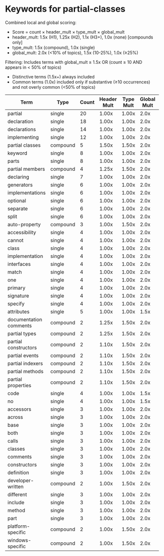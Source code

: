 # Keywords for partial-classes

Combined local and global scoring:
- Score = count × header_mult × type_mult × global_mult
- header_mult: 1.5x (H1), 1.25x (H2), 1.1x (H3+), 1.0x (none) [compounds only]
- type_mult: 1.5x (compound), 1.0x (single)
- global_mult: 2.0x (<10% of topics), 1.5x (10-25%), 1.0x (≥25%)

Filtering: Includes terms with global_mult ≥ 1.5x OR (count ≥ 10 AND appears in < 50% of topics)
- Distinctive terms (1.5x+) always included
- Common terms (1.0x) included only if substantive (≥10 occurrences) and not overly common (<50% of topics)

| Term | Type | Count | Header Mult | Type Mult | Global Mult | Score |
|------|------|-------|-------------|-----------|-------------|-------|
| partial | single | 20 | 1.00x | 1.00x | 2.0x | 40.000 |
| declaration | single | 18 | 1.00x | 1.00x | 2.0x | 36.000 |
| declarations | single | 14 | 1.00x | 1.00x | 2.0x | 28.000 |
| implementing | single | 12 | 1.00x | 1.00x | 2.0x | 24.000 |
| partial classes | compound | 5 | 1.50x | 1.50x | 2.0x | 22.500 |
| keyword | single | 8 | 1.00x | 1.00x | 2.0x | 16.000 |
| parts | single | 8 | 1.00x | 1.00x | 2.0x | 16.000 |
| partial members | compound | 4 | 1.25x | 1.50x | 2.0x | 15.000 |
| declaring | single | 7 | 1.00x | 1.00x | 2.0x | 14.000 |
| generators | single | 6 | 1.00x | 1.00x | 2.0x | 12.000 |
| implementations | single | 6 | 1.00x | 1.00x | 2.0x | 12.000 |
| optional | single | 6 | 1.00x | 1.00x | 2.0x | 12.000 |
| separate | single | 6 | 1.00x | 1.00x | 2.0x | 12.000 |
| split | single | 6 | 1.00x | 1.00x | 2.0x | 12.000 |
| auto-property | compound | 3 | 1.00x | 1.50x | 2.0x | 9.000 |
| accessibility | single | 4 | 1.00x | 1.00x | 2.0x | 8.000 |
| cannot | single | 4 | 1.00x | 1.00x | 2.0x | 8.000 |
| class | single | 4 | 1.00x | 1.00x | 2.0x | 8.000 |
| implementation | single | 4 | 1.00x | 1.00x | 2.0x | 8.000 |
| interfaces | single | 4 | 1.00x | 1.00x | 2.0x | 8.000 |
| match | single | 4 | 1.00x | 1.00x | 2.0x | 8.000 |
| one | single | 4 | 1.00x | 1.00x | 2.0x | 8.000 |
| primary | single | 4 | 1.00x | 1.00x | 2.0x | 8.000 |
| signature | single | 4 | 1.00x | 1.00x | 2.0x | 8.000 |
| specify | single | 4 | 1.00x | 1.00x | 2.0x | 8.000 |
| attributes | single | 5 | 1.00x | 1.00x | 1.5x | 7.500 |
| documentation comments | compound | 2 | 1.25x | 1.50x | 2.0x | 7.500 |
| partial types | compound | 2 | 1.25x | 1.50x | 2.0x | 7.500 |
| partial constructors | compound | 2 | 1.10x | 1.50x | 2.0x | 6.600 |
| partial events | compound | 2 | 1.10x | 1.50x | 2.0x | 6.600 |
| partial indexers | compound | 2 | 1.10x | 1.50x | 2.0x | 6.600 |
| partial methods | compound | 2 | 1.10x | 1.50x | 2.0x | 6.600 |
| partial properties | compound | 2 | 1.10x | 1.50x | 2.0x | 6.600 |
| code | single | 4 | 1.00x | 1.00x | 1.5x | 6.000 |
| no | single | 4 | 1.00x | 1.00x | 1.5x | 6.000 |
| accessors | single | 3 | 1.00x | 1.00x | 2.0x | 6.000 |
| across | single | 3 | 1.00x | 1.00x | 2.0x | 6.000 |
| base | single | 3 | 1.00x | 1.00x | 2.0x | 6.000 |
| both | single | 3 | 1.00x | 1.00x | 2.0x | 6.000 |
| calls | single | 3 | 1.00x | 1.00x | 2.0x | 6.000 |
| classes | single | 3 | 1.00x | 1.00x | 2.0x | 6.000 |
| comments | single | 3 | 1.00x | 1.00x | 2.0x | 6.000 |
| constructors | single | 3 | 1.00x | 1.00x | 2.0x | 6.000 |
| definition | single | 3 | 1.00x | 1.00x | 2.0x | 6.000 |
| developer-written | compound | 2 | 1.00x | 1.50x | 2.0x | 6.000 |
| different | single | 3 | 1.00x | 1.00x | 2.0x | 6.000 |
| include | single | 3 | 1.00x | 1.00x | 2.0x | 6.000 |
| method | single | 3 | 1.00x | 1.00x | 2.0x | 6.000 |
| part | single | 3 | 1.00x | 1.00x | 2.0x | 6.000 |
| platform-specific | compound | 2 | 1.00x | 1.50x | 2.0x | 6.000 |
| windows-specific | compound | 2 | 1.00x | 1.50x | 2.0x | 6.000 |
